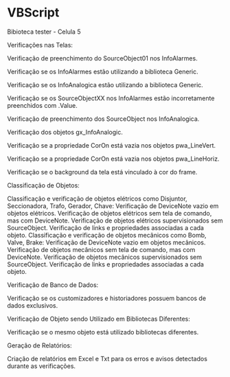 # VBScript
 Bibioteca tester - Celula 5

Verificações nas Telas:

Verificação de preenchimento do SourceObject01 nos InfoAlarmes.

Verificação se os InfoAlarmes estão utilizando a biblioteca Generic.

Verificação se os InfoAnalogica estão utilizando a biblioteca Generic.

Verificação se os SourceObjectXX nos InfoAlarmes estão incorretamente preenchidos com .Value.

Verificação de preenchimento dos SourceObject nos InfoAnalogica.

Verificação dos objetos gx_InfoAnalogic.

Verificação se a propriedade CorOn está vazia nos objetos pwa_LineVert.

Verificação se a propriedade CorOn está vazia nos objetos pwa_LineHoriz.

Verificação se o background da tela está vinculado à cor do frame.

Classificação de Objetos:

Classificação e verificação de objetos elétricos como Disjuntor, Seccionadora, Trafo, Gerador, Chave:
Verificação de DeviceNote vazio em objetos elétricos.
Verificação de objetos elétricos sem tela de comando, mas com DeviceNote.
Verificação de objetos elétricos supervisionados sem SourceObject.
Verificação de links e propriedades associadas a cada objeto.
Classificação e verificação de objetos mecânicos como Bomb, Valve, Brake:
Verificação de DeviceNote vazio em objetos mecânicos.
Verificação de objetos mecânicos sem tela de comando, mas com DeviceNote.
Verificação de objetos mecânicos supervisionados sem SourceObject.
Verificação de links e propriedades associadas a cada objeto.

Verificação de Banco de Dados:

Verificação se os customizadores e historiadores possuem bancos de dados exclusivos.

Verificação de Objeto sendo Utilizado em Bibliotecas Diferentes:

Verificação se o mesmo objeto está utilizado bibliotecas diferentes.

Geração de Relatórios:

Criação de relatórios em Excel e Txt para os erros e avisos detectados durante as verificações.
